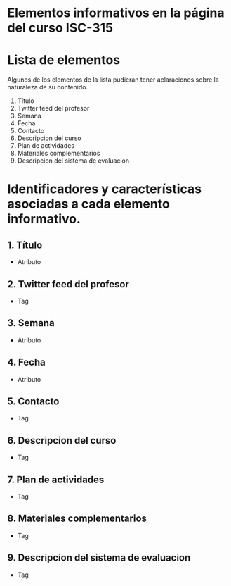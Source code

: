 # Elementos informativos en la página del curso ISC-315

# Lista de elementos

Algunos de los elementos de la lista pudieran tener aclaraciones sobre la naturaleza de su contenido.

1. Título
2. Twitter feed del profesor
3. Semana
4. Fecha
5. Contacto
6. Descripcion del curso
7. Plan de actividades
8. Materiales complementarios
9. Descripcion del sistema de evaluacion

# Identificadores y características asociadas a cada elemento informativo.

## 1. Título
* Atributo

## 2. Twitter feed del profesor
* Tag

## 3. Semana
* Atributo

## 4. Fecha
* Atributo

## 5. Contacto
* Tag

## 6. Descripcion del curso
* Tag

## 7. Plan de actividades
* Tag

## 8. Materiales complementarios
* Tag

## 9. Descripcion del sistema de evaluacion
* Tag

